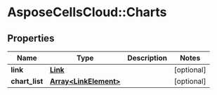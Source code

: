 # AsposeCellsCloud::Charts

## Properties
Name | Type | Description | Notes
------------ | ------------- | ------------- | -------------
**link** | [**Link**](Link.md) |  | [optional] 
**chart_list** | [**Array&lt;LinkElement&gt;**](LinkElement.md) |  | [optional] 


